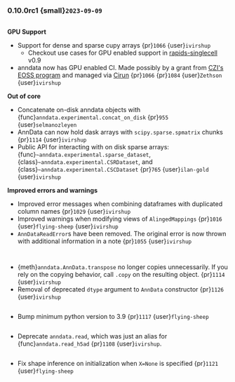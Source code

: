 ### 0.10.0rc1 {small}`2023-09-09`

```{rubric} Features
```

**GPU Support**

* Support for dense and sparse cupy arrays {pr}`1066` {user}`ivirshup`
    * Checkout use cases for GPU enabled support in [rapids-singlecell](https://rapids-singlecell.readthedocs.io/en/latest/index.html) v0.9
* anndata now has GPU enabled CI. Made possibly by a grant from [CZI's EOSS program](https://chanzuckerberg.com/eoss/) and managed via [Cirun](https://Cirun.io) {pr}`1066` {pr}`1084` {user}`Zethson` {user}`ivirshup`

**Out of core**

* Concatenate on-disk anndata objects with {func}`anndata.experimental.concat_on_disk` {pr}`955` {user}`selmanozleyen`
* AnnData can now hold dask arrays with `scipy.sparse.spmatrix` chunks {pr}`1114` {user}`ivirshup`
* Public API for interacting with on disk sparse arrays: {func}`~anndata.experimental.sparse_dataset`, {class}`~anndata.experimental.CSRDataset`, and {class}`~anndata.experimental.CSCDataset` {pr}`765` {user}`ilan-gold` {user}`ivirshup`

**Improved errors and warnings**

* Improved error messages when combining dataframes with duplicated column names {pr}`1029` {user}`ivirshup`
* Improved warnings when modifying views of `AlingedMappings` {pr}`1016` {user}`flying-sheep` {user}`ivirshup`
* `AnnDataReadError`s have been removed. The original error is now thrown with additional information in a note {pr}`1055` {user}`ivirshup`


```{rubric} Documentation
```

```{rubric} Breaking changes
```

* {meth}`anndata.AnnData.transpose` no longer copies unnecessarily. If you rely on the copying behavior, call `.copy` on the resulting object. {pr}`1114` {user}`ivirshup`
* Removal of deprecated `dtype` argument to `AnnData` constructor {pr}`1126` {user}`ivirshup`

```{rubric} Other updates
```

* Bump minimum python version to 3.9 {pr}`1117` {user}`flying-sheep`

```{rubric} Deprecations
```

* Deprecate `anndata.read`, which was just an alias for {func}`anndata.read_h5ad` {pr}`1108` {user}`ivirshup`.

```{rubric} Bug fixes
```

* Fix shape inference on initialization when `X=None` is specified {pr}`1121` {user}`flying-sheep`
